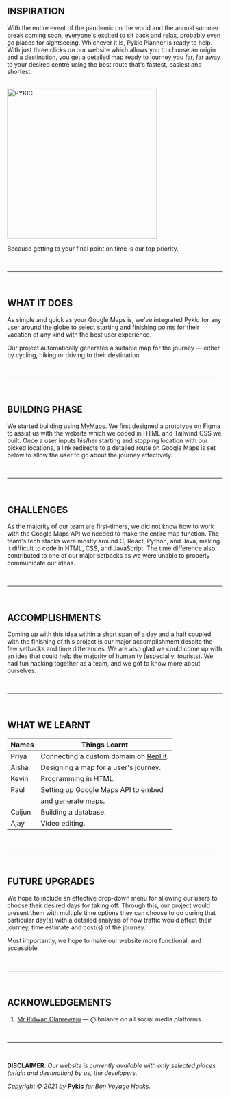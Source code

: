 ## INSPIRATION

With the entire event of the pandemic on the world and the annual summer break coming soon, everyone's excited to sit back and relax, probably even go places for sightseeing. Whichever it is, Pykic Planner is ready to help. With just three clicks on our website which allows you to choose an origin and a destination, you get a detailed map ready to journey you far, far away to your desired centre using the best route that's fastest, easiest and shortest. 

<br /> 

<img width="350" alt="PYKIC" src="https://user-images.githubusercontent.com/77555172/126056442-ddd58159-bd92-4dbb-b871-ac60e5d58d03.png">

<br />

Because getting to your final point on time is our top priority.

<br />

***

<br />

## WHAT IT DOES

As simple and quick as your Google Maps is, we've integrated Pykic for any user around the globe to select starting and finishing points for their vacation of any kind with the best user experience.

Our project automatically generates a suitable map for the journey — either by cycling, hiking or driving to their destination.

<br />

***

<br />

## BUILDING PHASE

We started building using [MyMaps](https://mymaps.google.com). We first designed a prototype on Figma to assist us with the website which we coded in HTML and Tailwind CSS we built. Once a user inputs his/her starting and stopping location with our picked locations, a link redirects to a detailed route on Google Maps is set below to allow the user to go about the journey effectively.

<br />

***

<br />

## CHALLENGES 

As the majority of our team are first-timers, we did not know how to work with the Google Maps API we needed to make the entire map function. The team's tech stacks were mostly around C, React, Python, and Java, making it difficult to code in  HTML, CSS, and JavaScript. The time difference also contributed to one of our major setbacks as we were unable to properly communicate our ideas.

<br /> 

***

<br />

## ACCOMPLISHMENTS 

Coming up with this idea within a short span of a day and a half coupled with the finishing of this project is our major accomplishment despite the few setbacks and time differences. We are also glad we could come up with an idea that could help the majority of humanity (especially, tourists). We had fun hacking together as a team, and we got to know more about ourselves.

<br />

***
 
<br />

## WHAT WE LEARNT

Names | Things Learnt
------------ | -------------
Priya | Connecting a custom domain on [Repl.it](https://replit.com).
Aisha | Designing a map for a user's journey.
Kevin | Programming in HTML.
Paul | Setting up Google Maps API to embed
| | and generate maps.
Caijun | Building a database.
Ajay | Video editing. 

<br />

***

<br />

## FUTURE UPGRADES

We hope to include an effective drop-down menu for allowing our users to choose their desired days for taking off. Through this, our project would present them with multiple time options they can choose to go during that particular day(s) with a detailed analysis of how traffic would affect their journey, time estimate and cost(s) of the journey. 

Most importantly, we hope to make our website more functional, and accessible. 

<br />

***

<br />

## ACKNOWLEDGEMENTS

1. [Mr Ridwan Olanrewaju](https://github.com/ibnlanre) — @ibnlanre on all social media platforms

<br />

***

<br />

**DISCLAIMER**: _Our website is currently available with only selected places (origin and destination) by us, the developers._

_Copyright © 2021 by_ **Pykic** _for [Bon Voyage Hacks](https://bonvoyagehacks.devpost.com)._
